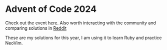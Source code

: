 # Advent of Code 2024

Check out the event [here](https://adventofcode.com/2024).
Also worth interacting with the community and comparing solutions in [Reddit](https://www.reddit.com/r/adventofcode/)

These are my solutions for this year, I am using it to learn Ruby and practice NeoVim.
